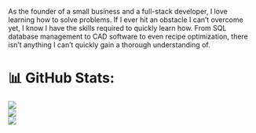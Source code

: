 As the founder of a small business and a full-stack developer, I love learning how to solve problems. If I ever hit an obstacle I can’t overcome yet, I know I have the skills required to quickly learn how. From SQL database management to CAD software to even recipe optimization, there isn’t anything I can’t quickly gain a thorough understanding of.

# 📊 GitHub Stats:
![](https://github-readme-stats.vercel.app/api?username=mGrimley&theme=cobalt&hide_border=true&include_all_commits=false&count_private=false&hide=stars)<br/>
![](https://github-readme-streak-stats.herokuapp.com/?user=mGrimley&theme=radical&hide_border=true)<br/>
![](https://github-readme-stats.vercel.app/api/top-langs/?username=mGrimley&theme=cobalt&hide_border=true&include_all_commits=false&count_private=false&layout=compact)
